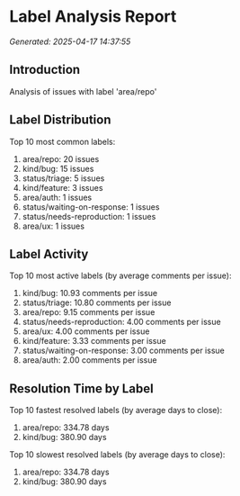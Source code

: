# Label Analysis Report

*Generated: 2025-04-17 14:37:55*

## Introduction

Analysis of issues with label 'area/repo'

## Label Distribution

Top 10 most common labels:

1. area/repo: 20 issues
2. kind/bug: 15 issues
3. status/triage: 5 issues
4. kind/feature: 3 issues
5. area/auth: 1 issues
6. status/waiting-on-response: 1 issues
7. status/needs-reproduction: 1 issues
8. area/ux: 1 issues


## Label Activity

Top 10 most active labels (by average comments per issue):

1. kind/bug: 10.93 comments per issue
2. status/triage: 10.80 comments per issue
3. area/repo: 9.15 comments per issue
4. status/needs-reproduction: 4.00 comments per issue
5. area/ux: 4.00 comments per issue
6. kind/feature: 3.33 comments per issue
7. status/waiting-on-response: 3.00 comments per issue
8. area/auth: 2.00 comments per issue


## Resolution Time by Label

Top 10 fastest resolved labels (by average days to close):

1. area/repo: 334.78 days
2. kind/bug: 380.90 days

Top 10 slowest resolved labels (by average days to close):

1. area/repo: 334.78 days
2. kind/bug: 380.90 days


